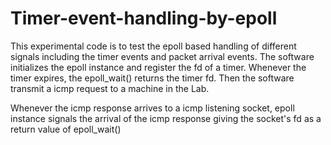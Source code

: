 # Timer-event-handling-by-epoll


This experimental code is to test the epoll based handling of different signals including the timer events and packet arrival events. 
The software initializes the epoll instance and register the fd of a timer. Whenever the timer expires, 
the epoll_wait() returns the timer fd. Then the software transmit a icmp request to a machine in the Lab.

Whenever the icmp response arrives to a icmp listening socket, epoll instance signals the arrival of the icmp response giving the socket's fd
as a return value of epoll_wait()

